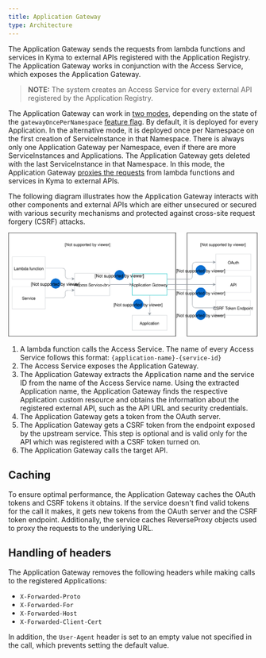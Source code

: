 ```yaml
---
title: Application Gateway
type: Architecture
---
```


The Application Gateway sends the requests from lambda functions and services in Kyma to external APIs registered with the Application Registry. The Application Gateway works in conjunction with the Access Service, which exposes the Application Gateway.

>**NOTE:** The system creates an Access Service for every external API registered by the Application Registry.

The Application Gateway can work in [two modes](#architecture-application-connector-components-application-operator), depending on the state of the `gatewayOncePerNamespace` [feature flag](https://github.com/kyma-project/kyma/blob/master/components/application-operator/README.md#usage). By default, it is deployed for every Application. In the alternative mode, it is deployed once per Namespace on the first creation of ServiceInstance in that Namespace. There is always only one Application Gateway per Namespace, even if there are more ServiceInstances and Applications. The Application Gateway gets deleted with the last ServiceInstance in that Namespace. In this mode, the Application Gateway [proxies the requests](#details-proxying-requests-by-the-application-gateway) from lambda functions and services in Kyma to external APIs.

The following diagram illustrates how the Application Gateway interacts with other components and external APIs
which are either unsecured or secured with various security mechanisms and protected against cross-site request forgery (CSRF) attacks.

![Application Gateway Diagram](./assets/003-architecture-proxy-service.svg)

1. A lambda function calls the Access Service. The name of every Access Service follows this format: `{application-name}-{service-id}`
2. The Access Service exposes the Application Gateway.
3. The Application Gateway extracts the Application name and the service ID from the name of the Access Service name. Using the extracted Application name, the Application Gateway finds the respective Application custom resource and obtains the information about the registered external API, such as the API URL and security credentials.
4. The Application Gateway gets a token from the OAuth server.
5. The Application Gateway gets a CSRF token from the endpoint exposed by the upstream service. This step is optional and is valid only for the API which was registered with a CSRF token turned on.
6. The Application Gateway calls the target API.

## Caching

To ensure optimal performance, the Application Gateway caches the OAuth tokens and CSRF tokens it obtains. If the service doesn't find valid tokens for the call it makes, it gets new tokens from the OAuth server and the CSRF token endpoint.
Additionally, the service caches ReverseProxy objects used to proxy the requests to the underlying URL.

## Handling of headers

The Application Gateway removes the following headers while making calls to the registered Applications:

- `X-Forwarded-Proto`
- `X-Forwarded-For`
- `X-Forwarded-Host`
- `X-Forwarded-Client-Cert`

In addition, the `User-Agent` header is set to an empty value not specified in the call, which prevents setting the default value.